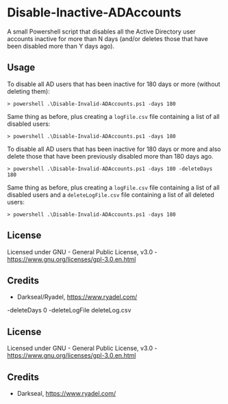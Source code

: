 # Disable-Inactive-ADAccounts
A small Powershell script that disables all the Active Directory user accounts inactive for more than N days (and/or deletes those that have been disabled more than Y days ago).

## Usage
To disable all AD users that has been inactive for 180 days or more (without deleting them):

    > powershell .\Disable-Invalid-ADAccounts.ps1 -days 180

Same thing as before, plus creating a `logFile.csv` file containing a list of all disabled users:

    > powershell .\Disable-Invalid-ADAccounts.ps1 -days 180

To disable all AD users that has been inactive for 180 days or more and also delete those that have been previously disabled more than 180 days ago.

    > powershell .\Disable-Invalid-ADAccounts.ps1 -days 180 -deleteDays 180

Same thing as before, plus creating a `logFile.csv` file containing a list of all disabled users and a `deleteLogFile.csv` file containing a list of all deleted users:

    > powershell .\Disable-Invalid-ADAccounts.ps1 -days 180

## License
Licensed under GNU - General Public License, v3.0 - https://www.gnu.org/licenses/gpl-3.0.en.html

## Credits
 - Darkseal/Ryadel, https://www.ryadel.com/



-deleteDays 0 -deleteLogFile deleteLog.csv

## License
Licensed under GNU - General Public License, v3.0 - https://www.gnu.org/licenses/gpl-3.0.en.html

## Credits
 - Darkseal, https://www.ryadel.com/
